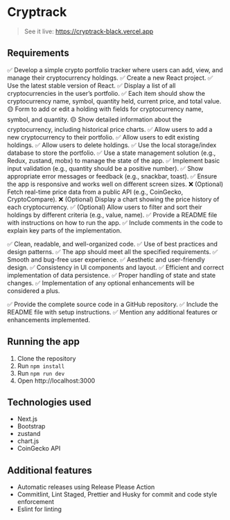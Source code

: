# Cryptrack

> See it live: https://cryptrack-black.vercel.app

## Requirements

✅ Develop a simple crypto portfolio tracker where users can add, view, and manage their cryptocurrency holdings.
✅ Create a new React project.
✅ Use the latest stable version of React.
✅ Display a list of all cryptocurrencies in the userʼs portfolio.
✅ Each item should show the cryptocurrency name, symbol, quantity held, current price, and total value.
🟡 Form to add or edit a holding with fields for cryptocurrency name, symbol, and quantity.
🟡 Show detailed information about the cryptocurrency, including historical price charts.
✅ Allow users to add a new cryptocurrency to their portfolio.
✅ Allow users to edit existing holdings.
✅ Allow users to delete holdings.
✅ Use the local storage/index database to store the portfolio.
✅ Use a state management solution (e.g., Redux, zustand, mobx) to manage the state of the app.
✅ Implement basic input validation (e.g., quantity should be a positive number).
✅ Show appropriate error messages or feedback (e.g., snackbar, toast).
✅ Ensure the app is responsive and works well on different screen sizes.
❌ (Optional) Fetch real-time price data from a public API (e.g., CoinGecko, CryptoCompare).
❌ (Optional) Display a chart showing the price history of each cryptocurrency.
✅ (Optional) Allow users to filter and sort their holdings by different criteria (e.g., value, name).
✅ Provide a README file with instructions on how to run the app.
✅ Include comments in the code to explain key parts of the implementation.

✅ Clean, readable, and well-organized code.
✅ Use of best practices and design patterns.
✅ The app should meet all the specified requirements.
✅ Smooth and bug-free user experience.
✅ Aesthetic and user-friendly design.
✅ Consistency in UI components and layout.
✅ Efficient and correct implementation of data persistence.
✅ Proper handling of state and state changes.
✅ Implementation of any optional enhancements will be considered a plus.

✅ Provide the complete source code in a GitHub repository.
✅ Include the README file with setup instructions.
✅ Mention any additional features or enhancements implemented.

## Running the app

1. Clone the repository
2. Run `npm install`
3. Run `npm run dev`
4. Open http://localhost:3000

## Technologies used

- Next.js
- Bootstrap
- zustand
- chart.js
- CoinGecko API

## Additional features

- Automatic releases using Release Please Action
- Commitlint, Lint Staged, Prettier and Husky for commit and code style enforcement
- Eslint for linting

